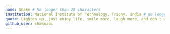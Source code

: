 ```yaml
---
name: Shake # No longer than 28 characters
institution: National Institute of Technology, Trichy, India # no longer than 58 characters
quote: Lighten up, just enjoy life, smile more, laugh more, and don't worry about things # no longer than 100 characters, avoid using quotes(") to guarantee the format remains the same.
github_user: shakeabi
---
```

